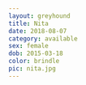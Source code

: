 ```yaml
---
layout: greyhound
title: Nita
date: 2018-08-07
category: available
sex: female
dob: 2015-03-18
color: brindle
pic: nita.jpg
---
```


